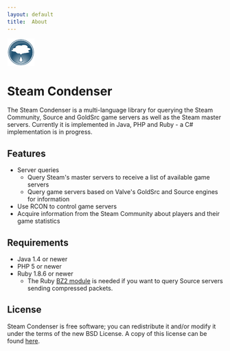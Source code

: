 ```yaml
---
layout: default
title:  About
---
```

<div id="logo">
  <img alt="Steam Condenser logo"
       src="images/steam-condenser-64x64-opaque.png" />
</div>

Steam Condenser
===============

The Steam Condenser is a multi-language library for querying the Steam
Community, Source and GoldSrc game servers as well as the Steam master servers.
Currently it is implemented in Java, PHP and Ruby - a C# implementation is in
progress.

## Features
- Server queries
  - Query Steam's master servers to receive a list of available game servers
  - Query game servers based on Valve's GoldSrc and Source engines for
    information 
- Use RCON to control game servers
- Acquire information from the Steam Community about players and their game
  statistics

## Requirements
- Java 1.4 or newer
- PHP 5 or newer
- Ruby 1.8.6 or newer 
  - The Ruby [BZ2 module][1] is needed if you want to query Source servers
    sending compressed packets.
  
## License
Steam Condenser is free software; you can redistribute it and/or modify it
under the terms of the new BSD License. A copy of this license can be found
[here][2].
    
  [1]: http://raa.ruby-lang.org/project/bz2
  [2]: license.html
